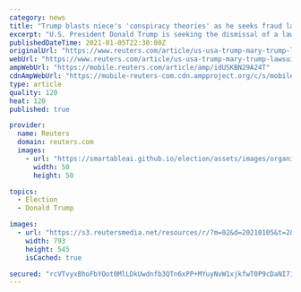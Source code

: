 ```yaml
---
category: news
title: "Trump blasts niece's 'conspiracy theories' as he seeks fraud lawsuit's dismissal"
excerpt: "U.S. President Donald Trump is seeking the dismissal of a lawsuit claiming he defrauded his niece out of an inheritance worth tens of millions of dollars, accusing her of embracing \"conspiracy theories\" in her quest to consume him with lawsuits after he leaves the"
publishedDateTime: 2021-01-05T22:30:00Z
originalUrl: "https://www.reuters.com/article/us-usa-trump-mary-trump-lawsuit-idUSKBN29A24T"
webUrl: "https://www.reuters.com/article/us-usa-trump-mary-trump-lawsuit-idUSKBN29A24T"
ampWebUrl: "https://mobile.reuters.com/article/amp/idUSKBN29A24T"
cdnAmpWebUrl: "https://mobile-reuters-com.cdn.ampproject.org/c/s/mobile.reuters.com/article/amp/idUSKBN29A24T"
type: article
quality: 120
heat: 120
published: true

provider:
  name: Reuters
  domain: reuters.com
  images:
    - url: "https://smartableai.github.io/election/assets/images/organizations/reuters.com-50x50.jpg"
      width: 50
      height: 50

topics:
  - Election
  - Donald Trump

images:
  - url: "https://s3.reutersmedia.net/resources/r/?m=02&d=20210105&t=2&i=1546691961&w=&fh=545px&fw=&ll=&pl=&sq=&r=LYNXMPEH04175"
    width: 793
    height: 545
    isCached: true

secured: "rcVTvyxBhoFbYOot0MlLDkUwdnfb3QTn6xPP+MYuyNvW1xjkfwT0P9cDaNI71wVzNvHHyvwbxLrJnRSr2vnZG6qUTTTfKBgfzINK+wZOnhdyjPWC7TIouaX0E5fQO1nGeGkAWBODe/lnuBo1t012vnUB81MxS/qF/UzyFsttVaEzYqhgx0JLZ6f2yaVomI7QIHh4D/C+PZ6sPfo/ul8tabOtRFLWICUImywyJZAjxRkoVyLkFAXB32xei5STrWLS6xndvYmyZP/UDhj9oWfXtXZq79JPfsskPaNSe6WH8nXWxvwNAR3c8lf1y4EQtqxtE04mrz6rNmVsguZa4ON5lT52L+9yEUBZgekaofdk2YY=;3HrX0mR0dmmN34MDhraSLQ=="
---
```


